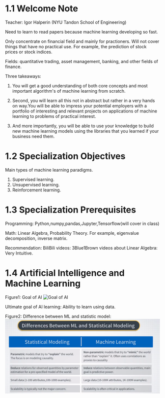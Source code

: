 # 1.1 Welcome Note

Teacher: Igor Halperin (NYU Tandon School of Engineering)

Need to learn to read papers because machine learning developing so fast.

Only concentrate on financial field and mainly for practioners. Will not cover things that have no practical use. For example, the prediction of stock prices or stock indices.

Fields: quantitative trading, asset management, banking, and other fields of finance. 

Three takeaways:

1. You will get a good understanding of both core concepts and most important algorithm's of machine learning from scratch.

2. Second, you will learn all this not in abstract but rather in a very hands on way.You will be able to impress your potential employers with a portfolio of interesting and relevant projects on applications of machine learning to problems of practical interest. 

3. And more importantly, you will be able to use your knowledge to build new machine learning models using the libraries that you learned if your business need them.

# 1.2 Specialization Objectives

Main types of machine learning paradigms.

1) Supervised learning.
2) Unsupervised learning.
3) Reinforcement learning.

# 1.3 Specialization Prerequisites

Programming: Python,numpy,pandas,Jupyter,Tensorflow(will cover in class)

Math: Linear Algebra, Probability Theory. For example, eigenvalue decomposition, inverse matrix.

Recommendation: BiliBili videos: 3Blue1Brown videos about Linear Algebra: Very Intuitive. 

# 1.4 Artificial Intelligence and Machine Learning
Figure1: Goal of AI
![Goal of AI](https://raw.githubusercontent.com/SuperSaiki/coursera-MachineLearning-and-ReinforcementLearning-in-finance/master/MLinF01.png)

Ultimate goal of AI learning: Ability to learn using data.

Figure2: Difference between ML and statistic model:
![Difference between ML and statistic model](https://raw.githubusercontent.com/SuperSaiki/pics/master/MLinF02.png)


